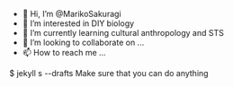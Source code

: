 - 👋 Hi, I’m @MarikoSakuragi
- 👀 I’m interested in DIY biology
- 🌱 I’m currently learning cultural anthropology and STS
- 💞️ I’m looking to collaborate on ...
- 📫 How to reach me ...

<!---
MarikoSakuragi/MarikoSakuragi is a ✨ special ✨ repository because its `README.md` (this file) appears on your GitHub profile.
You can click the Preview link to take a look at your changes.
--->

$ jekyll s --drafts
Make sure that you can do anything
